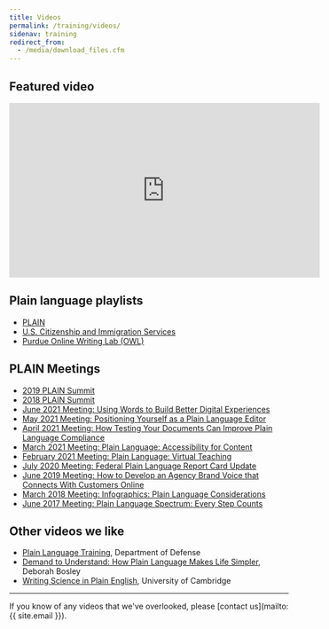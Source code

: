 ```yaml
---
title: Videos
permalink: /training/videos/
sidenav: training
redirect_from:
  - /media/download_files.cfm
---
```


## Featured video

<iframe title="Plain Language Summit 2020" width="560" height="315" src="https://www.youtube.com/embed/EsJh0GuGYDA" frameborder="0" allow="accelerometer; autoplay; clipboard-write; encrypted-media; gyroscope; picture-in-picture" allowfullscreen></iframe>

## Plain language playlists

- [PLAIN](https://www.youtube.com/playlist?list=PLd9b-GuOJ3nHMlmPFMw8cJxN_DW-odj0J)
- [U.S. Citizenship and Immigration Services](https://www.youtube.com/playlist?list=PLADE80C67FDB39352)
- [Purdue Online Writing Lab (OWL)](https://www.youtube.com/user/OWLPurdue/playlists)

## PLAIN Meetings

- [2019 PLAIN Summit](https://www.youtube.com/watch?v=cny1CIMuv3o)
- [2018 PLAIN Summit](https://www.youtube.com/watch?v=W4gzfemW0Rc)
- [June 2021 Meeting: Using Words to Build Better Digital Experiences](https://digital.gov/event/2021/06/09/plain-language-webinar-using-words-to-build-better-digital-experiences/)
-  [May 2021 Meeting: Positioning Yourself as a Plain Language Editor](https://digital.gov/event/2021/05/19/positioning-yourself-as-a-plain-language-editor/)
-  [April 2021 Meeting: How Testing Your Documents Can Improve Plain Language Compliance](https://digital.gov/event/2021/04/14/how-testing-your-documents-can-improve-plain-language-compliance/)
- [March 2021 Meeting: Plain Language: Accessibility for Content](https://www.youtube.com/watch?v=n_WYcQnVOf4&t=4s)
- [February 2021 Meeting: Plain Language: Virtual Teaching](https://www.youtube.com/watch?v=NBCxGDtYaXw&t=3s)
- [July 2020 Meeting: Federal Plain Language Report Card Update](https://digital.gov/event/2020/07/15/federal-report-card-update/)
- [June 2019 Meeting: How to Develop an Agency Brand Voice that Connects With Customers Online](https://www.youtube.com/watch?v=Cmxv70Tn2hk&list=PLd9b-GuOJ3nHMlmPFMw8cJxN_DW-odj0J&index=3)
- [March 2018 Meeting: Infographics: Plain Language Considerations](https://www.youtube.com/watch?v=49SJvZT3t2s)
- [June 2017 Meeting: Plain Language Spectrum: Every Step Counts](https://www.youtube.com/watch?v=TGYhWjSmDvs)

## Other videos we like

- [Plain Language Training](https://www.esd.whs.mil/Portals/54/Documents/DD/iss_training/PlainLanguageNONinteractive.mp4?ver=2020-02-03-145233-077), Department of Defense
- [Demand to Understand: How Plain Language Makes Life Simpler](https://www.youtube.com/watch?v=OXcLwlZOE1s), Deborah Bosley
- [Writing Science in Plain English](https://www.youtube.com/watch?v=Mn7f5tsgjx8), University of Cambridge

---

If you know of any videos that we've overlooked, please [contact us](mailto:{{ site.email }}).
